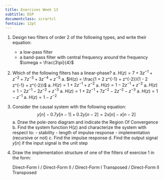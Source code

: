 ```yaml
---
title: Exercises Week 13
subtitle: DSP
documentclass: scrartcl
fontsize: 12pt
--- 
```


1. Design two filters of order 2 of the following types, and write their equation:
    - a low-pass filter
    - a band-pass filter with central frequency around the frequency $\omega = \frac{3\pi}{4}$
    
2. Which of the following filters has a linear-phase?
    a. $H(z) = 7 + 3 z^{-1} + z^{-2} + 7z^{-3} + 3 z^{-4} + z^{-5}$
    a. $H(z) = \frac{1 + 2 z^{-1} + z^{-2}}{1 - 2 z^{-1} + z^{-2}}$
    a. $H(z) = 1 + 2z^{-1} + z^{-2}$
    a. $H(z) = 1 - 2z^{-1} + z^{-2}$
    a. $H(z) = 1 - 2z^{-1} - 2z^{-2} + z^{-3}$
    a. $H(z) = 1 + 2z^{-1} + 7z^{-2}- 2z^{-2} - z^{-3}$
    a. $H(z) = 1 - z^{-1}$
    a. $H(z) = 1 - z^{-2}$

3. Consider the causal system with the following equation:
$$y[n] - 0.7y[n-1] + 0.2 y[n-2] = 2 x[n] - x[n-2]$$
    a. Draw the pole-zero diagram and indicate the Region Of Convergence
    b. Find the system function H(z) and characterize the system with respect to:
        - stability
	    - length of impulse response
	    - implementation (recursive or not)
    c. Find the impulse response
    d. Find the output signal $y[n]$ if the input signal is the unit step

4. Draw the implementation structure of one of the filters of exercise 1 in the form:
    
	Direct-Form I / Direct-Form II / Direct-Form I Transposed / Direct-Form II Transposed
